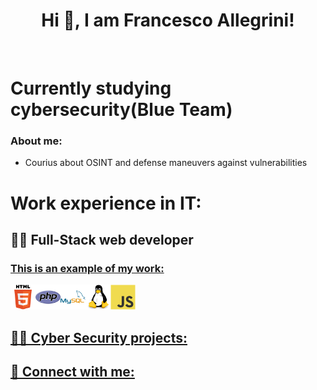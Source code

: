 <h1 align="center">Hi 🙌, I am Francesco Allegrini!</h1>
<br/><h1>Currently studying cybersecurity(Blue Team)</h1>

<div id><h3>About me:</h3>
  <ul dir="auto">
    <li>
      Courius about OSINT and defense maneuvers against vulnerabilities
    </li>
  </ul>



</div>
<div id="Work_Experience">
  <h1>Work experience in IT:</h1>
  <h2>👨‍💻 Full-Stack web developer</h2>
    <h3><a href="https://github.com/FraAlle/Coding/blob/main/Full-Stack_work_example/admin_tickets.php">This is an example of my work: </h3>
    <p align="left"><p><img src="https://raw.githubusercontent.com/devicons/devicon/master/icons/html5/html5-original-wordmark.svg" alt="html5" width="40" height="40"/><img src="https://raw.githubusercontent.com/devicons/devicon/master/icons/php/php-original.svg" alt="php" width="40" height="40"/><img src="https://raw.githubusercontent.com/devicons/devicon/master/icons/mysql/mysql-original-wordmark.svg" alt="mysql" width="40" height="40"/><img src="https://raw.githubusercontent.com/devicons/devicon/master/icons/linux/linux-original.svg" alt="linux" width="40" height="40"/><img src="https://raw.githubusercontent.com/devicons/devicon/master/icons/javascript/javascript-original.svg" alt="js" width="40" height="40"/>
    </p>
  <h2>👨‍💻 Cyber Security projects:</h2>

</div>
<h2>📲 Connect with me:</h2>

<!--[<img align="left" alt="LinkedIn" width="22px" src="https://cdn.jsdelivr.net/npm/simple-icons@v3/icons/linkedin.svg" />][linkedin]-->

[linkedin]: www.linkedin.com/in/francesco-allegrini-517871229